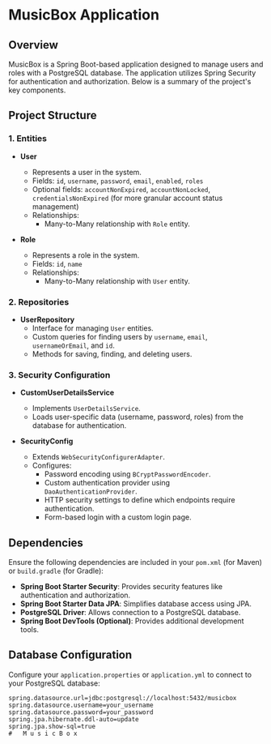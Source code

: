 # MusicBox Application

## Overview

MusicBox is a Spring Boot-based application designed to manage users and roles with a PostgreSQL database. The application utilizes Spring Security for authentication and authorization. Below is a summary of the project's key components.

## Project Structure

### 1. **Entities**
- **User**
    - Represents a user in the system.
    - Fields: `id`, `username`, `password`, `email`, `enabled`, `roles`
    - Optional fields: `accountNonExpired`, `accountNonLocked`, `credentialsNonExpired` (for more granular account status management)
    - Relationships:
        - Many-to-Many relationship with `Role` entity.

- **Role**
    - Represents a role in the system.
    - Fields: `id`, `name`
    - Relationships:
        - Many-to-Many relationship with `User` entity.

### 2. **Repositories**
- **UserRepository**
    - Interface for managing `User` entities.
    - Custom queries for finding users by `username`, `email`, `usernameOrEmail`, and `id`.
    - Methods for saving, finding, and deleting users.

### 3. **Security Configuration**
- **CustomUserDetailsService**
    - Implements `UserDetailsService`.
    - Loads user-specific data (username, password, roles) from the database for authentication.

- **SecurityConfig**
    - Extends `WebSecurityConfigurerAdapter`.
    - Configures:
        - Password encoding using `BCryptPasswordEncoder`.
        - Custom authentication provider using `DaoAuthenticationProvider`.
        - HTTP security settings to define which endpoints require authentication.
        - Form-based login with a custom login page.

## Dependencies

Ensure the following dependencies are included in your `pom.xml` (for Maven) or `build.gradle` (for Gradle):

- **Spring Boot Starter Security**: Provides security features like authentication and authorization.
- **Spring Boot Starter Data JPA**: Simplifies database access using JPA.
- **PostgreSQL Driver**: Allows connection to a PostgreSQL database.
- **Spring Boot DevTools (Optional)**: Provides additional development tools.

## Database Configuration

Configure your `application.properties` or `application.yml` to connect to your PostgreSQL database:

```properties
spring.datasource.url=jdbc:postgresql://localhost:5432/musicbox
spring.datasource.username=your_username
spring.datasource.password=your_password
spring.jpa.hibernate.ddl-auto=update
spring.jpa.show-sql=true
#   M u s i c B o x 